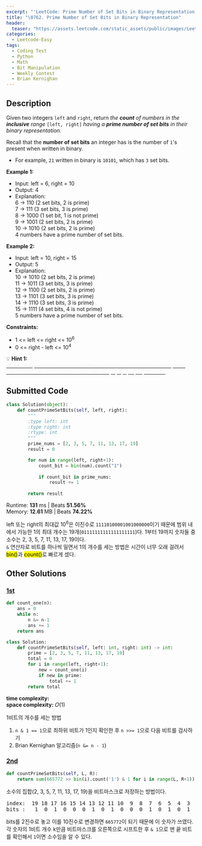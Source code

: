 ```yaml
---
excerpt: "'LeetCode: Prime Number of Set Bits in Binary Representation' 풀이 정리"
title: "\0762. Prime Number of Set Bits in Binary Representation"
header:
  teaser: "https://assets.leetcode.com/static_assets/public/images/LeetCode_Sharing.png"
categories:
  - Leetcode-Easy
tags:
  - Coding Test
  - Python
  - Math
  - Bit Manipulation
  - Weekly Contest
  - Brian Kernighan
---
```


## <i class="fa-solid fa-file-lines"></i> Description

Given two integers `left` and `right`, return *the **count** of numbers in the **inclusive** range* `[left, right]` *having a **prime number of set bits** in their binary representation.*

Recall that the **number of set bits** an integer has is the number of `1`'s present when written in binary.

- For example, `21` written in binary is `10101`, which has `3` set bits.

**Example 1:**

- Input: left = 6, right = 10
- Output: 4
- Explanation:     
6  -> 110 (2 set bits, 2 is prime)     
7  -> 111 (3 set bits, 3 is prime)     
8  -> 1000 (1 set bit, 1 is not prime)     
9  -> 1001 (2 set bits, 2 is prime)     
10 -> 1010 (2 set bits, 2 is prime)     
4 numbers have a prime number of set bits.

**Example 2:**

- Input: left = 10, right = 15
- Output: 5
- Explanation:     
10 -> 1010 (2 set bits, 2 is prime)     
11 -> 1011 (3 set bits, 3 is prime)     
12 -> 1100 (2 set bits, 2 is prime)     
13 -> 1101 (3 set bits, 3 is prime)     
14 -> 1110 (3 set bits, 3 is prime)     
15 -> 1111 (4 set bits, 4 is not prime)     
5 numbers have a prime number of set bits.

**Constraints:**

- 1 <= left <= right <= 10<sup>6</sup>
- 0 <= right - left <= 10<sup>4</sup>

💡 **Hint 1:**   
<u><span style="color:#F5F5F5">Write a helper function to count the number of set bits in a number, then check whether the number of set bits is 2, 3, 5, 7, 11, 13, 17 or 19.</span></u>

## <i class="fa-solid fa-cloud-arrow-up"></i> Submitted Code

```python
class Solution(object):
    def countPrimeSetBits(self, left, right):
        """
        :type left: int
        :type right: int
        :rtype: int
        """
        prime_nums = [2, 3, 5, 7, 11, 13, 17, 19]
        result = 0

        for num in range(left, right+1):
            count_bit = bin(num).count("1")
            
            if count_bit in prime_nums:
                result += 1
        
        return result
```
<i class="fa-solid fa-clock"></i> Runtime: **131** ms \| Beats **51.56%**    
<i class="fa-solid fa-memory"></i> Memory: **12.61** MB \| Beats **74.22%**

left 또는 right의 최대값 10<sup>6</sup>은 이진수로 `11110100001001000000`이기 때문에 범위 내에서 가능한 1의 최대 개수는 19개(`01111111111111111111`)다. 1부터 19까지 숫자들 중 소수는 2, 3, 5, 7, 11, 13, 17, 19이다.   
`&` 연산자로 비트를 하나씩 밀면서 1의 개수를 세는 방법은 시간이 너무 오래 걸려서 <mark>bin()</mark>과 <mark>count()</mark>로 빠르게 셌다.

## <i class="fa-solid fa-flask"></i> Other Solutions

### <a href="https://leetcode.com/problems/prime-number-of-set-bits-in-binary-representation/solutions/7105983/super-ez-sol-for-absolute-beginner-by-ng-e9jo/" target="_blank">1st</a>

```python
def count_one(n):
    ans = 0
    while n:
        n &= n-1
        ans += 1
    return ans

class Solution:
    def countPrimeSetBits(self, left: int, right: int) -> int:
        prime = [2, 3, 5, 7, 11, 13, 17, 19]
        total = 0
        for i in range(left, right+1):
            new = count_one(i)
            if new in prime:
                total += 1
        return total
```
<i class="fa-solid fa-clock"></i> **time complexity:**     
<i class="fa-solid fa-memory"></i> **space complexity:** 𝑂(1)           

1비트의 개수를 세는 방법
1. `n & 1 == 1`으로 최하위 비트가 1인지 확인한 후 `n >>= 1`으로 다음 비트를 검사하기
2. Brian Kernighan 알고리즘(`n &= n - 1`)

### <a href="https://leetcode.com/problems/prime-number-of-set-bits-in-binary-representation/solutions/113232/665772-by-stefanpochmann-sli1/" target="_blank">2nd</a>

```python
def countPrimeSetBits(self, L, R):
    return sum(665772 >> bin(i).count('1') & 1 for i in range(L, R+1))
```
소수의 집합(2, 3, 5, 7, 11, 13, 17, 19)을 비트마스크로 저장하는 방법이다.
<pre>
index:  19 18 17 16 15 14 13 12 11 10  9  8  7  6  5  4  3  2  1  0
bits :   1  0  1  0  0  0  1  0  1  0  0  0  1  0  1  0  1  1  0  0
</pre>

bits를 2진수로 놓고 이를 10진수로 변경하면 `665772`이 되기 때문에 이 숫자가 쓰였다.   
각 숫자의 1비트 개수 k만큼 비트마스크를 오른쪽으로 시프트한 후 `& 1`으로 맨 끝 비트를 확인해서 `1`이면 소수임을 알 수 있다.